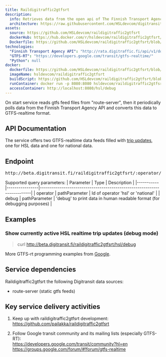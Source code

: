 ```yaml
---
title: Raildigitraffic2gtfsrt
description:
  info: Retrieves data from the open api of The Finnish Transport Agency and converts this data to GTFS-realtime.
  architecture: https://raw.githubusercontent.com/HSLdevcom/digitransit-site/master/pages/en/developers/service-catalogue/internal-components/raildigitraffic2gtfsrt/architecture.xml
assets:
  source: https://github.com/HSLdevcom/raildigitraffic2gtfsrt
  dockerHub: https://hub.docker.com/r/hsldevcom/raildigitraffic2gtfsrt/
  Dockerfile: https://github.com/HSLdevcom/raildigitraffic2gtfsrt/blob/master/Dockerfile
technologies:  
  "Finnish Transport Agency API": "http://rata.digitraffic.fi/api/v1/doc/index.html"
  "GTFS-RT": "https://developers.google.com/transit/gtfs-realtime/"
  "Python": null
docker:
  dockerfile: https://github.com/HSLdevcom/raildigitraffic2gtfsrt/blob/master/Dockerfile
  imageName: hsldevcom/raildigitraffic2gtfsrt
  buildScript: https://github.com/HSLdevcom/raildigitraffic2gtfsrt/blob/master/build-docker-image.sh
  runContainer: docker run -p 8080:8080 hsldevcom/raildigitraffic2gtfsrt
  accessContainer: http://localhost:8080/hsl/debug
---
```


On start service reads gtfs feed files from "route-server", then it periodically polls data from the
Finnish Transport Agency API and converts this data to GTFS-realtime format.


## API Documentation
The service offers two GTFS-realtime data feeds filled with [trip updates](https://developers.google.com/transit/gtfs-realtime/trip-updates),
one for HSL data and one for national data.

## Endpoint
<pre>http://beta.digitransit.fi/raildigitraffic2gtfsrt/:operator/:debug</pre>

Supported query parameters:
| Parameter | Type           | Description                                                             |
|-----------|----------------|-------------------------------------------------------------------------|
| operator  | pathParameter  | Id of operator 'hsl' or 'national'                                      |
| debug     | pathParameter  | 'debug' to print data in human readable format (for debugging purposes) |

## Examples

### Show currently active HSL realtime trip updates (debug mode)
> curl http://beta.digitransit.fi/raildigitraffic2gtfsrt/hsl/debug

More GTFS-rt programming examples from [Google](https://developers.google.com/transit/gtfs-realtime/code-samples).

## Service dependencies
Raildigitraffic2gtfsrt the following Digitransit data sources:
 * route-server (static gtfs feeds)

## Key service delivery activities
1. Keep up with raildigitraffic2gtfsrt development:<br/>
   https://github.com/pailakka/raildigitraffic2gtfsrt

2. Follow Google transit community and its mailing lists (especially GTFS-RT):<br/>
   https://developers.google.com/transit/community?hl=en
   https://groups.google.com/forum/#!forum/gtfs-realtime
